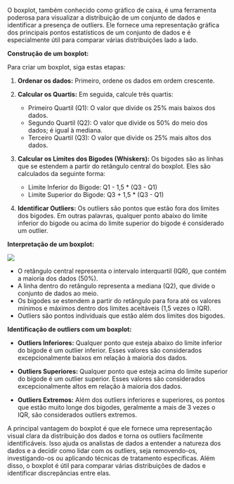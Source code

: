 O boxplot, também conhecido como gráfico de caixa, é uma ferramenta poderosa para visualizar a distribuição de um conjunto de dados e identificar a presença de outliers. Ele fornece uma representação gráfica dos principais pontos estatísticos de um conjunto de dados e é especialmente útil para comparar várias distribuições lado a lado.

**Construção de um boxplot:**

Para criar um boxplot, siga estas etapas:

1. **Ordenar os dados:** Primeiro, ordene os dados em ordem crescente.

2. **Calcular os Quartis:** Em seguida, calcule três quartis:

   - Primeiro Quartil (Q1): O valor que divide os 25% mais baixos dos dados.
   - Segundo Quartil (Q2): O valor que divide os 50% do meio dos dados; é igual à mediana.
   - Terceiro Quartil (Q3): O valor que divide os 25% mais altos dos dados.

3. **Calcular os Limites dos Bigodes (Whiskers):** Os bigodes são as linhas que se estendem a partir do retângulo central do boxplot. Eles são calculados da seguinte forma:

   - Limite Inferior do Bigode: Q1 - 1,5 \* (Q3 - Q1)
   - Limite Superior do Bigode: Q3 + 1,5 \* (Q3 - Q1)

4. **Identificar Outliers:** Os outliers são pontos que estão fora dos limites dos bigodes. Em outras palavras, qualquer ponto abaixo do limite inferior do bigode ou acima do limite superior do bigode é considerado um outlier.

**Interpretação de um boxplot:**

![](exemplo-boxplot.png)

- O retângulo central representa o intervalo interquartil (IQR), que contém a maioria dos dados (50%).
- A linha dentro do retângulo representa a mediana (Q2), que divide o conjunto de dados ao meio.
- Os bigodes se estendem a partir do retângulo para fora até os valores mínimos e máximos dentro dos limites aceitáveis (1,5 vezes o IQR).
- Outliers são pontos individuais que estão além dos limites dos bigodes.

**Identificação de outliers com um boxplot:**

- **Outliers Inferiores:** Qualquer ponto que esteja abaixo do limite inferior do bigode é um outlier inferior. Esses valores são considerados excepcionalmente baixos em relação à maioria dos dados.

- **Outliers Superiores:** Qualquer ponto que esteja acima do limite superior do bigode é um outlier superior. Esses valores são considerados excepcionalmente altos em relação à maioria dos dados.

- **Outliers Extremos:** Além dos outliers inferiores e superiores, os pontos que estão muito longe dos bigodes, geralmente a mais de 3 vezes o IQR, são considerados outliers extremos.

A principal vantagem do boxplot é que ele fornece uma representação visual clara da distribuição dos dados e torna os outliers facilmente identificáveis. Isso ajuda os analistas de dados a entender a natureza dos dados e a decidir como lidar com os outliers, seja removendo-os, investigando-os ou aplicando técnicas de tratamento específicas. Além disso, o boxplot é útil para comparar várias distribuições de dados e identificar discrepâncias entre elas.
